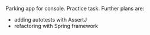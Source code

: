 Parking app for console. Practice task.
Further plans are: 
- adding autotests with AssertJ
- refactoring with Spring framework
